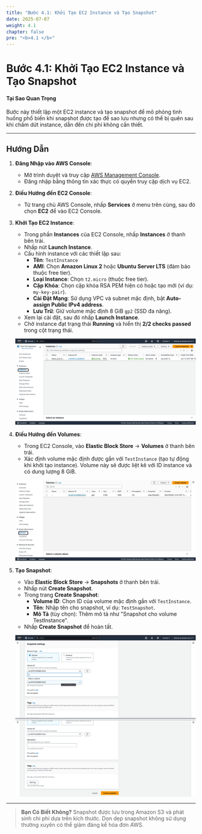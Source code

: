 ```yaml
---
title: "Bước 4.1: Khởi Tạo EC2 Instance và Tạo Snapshot"
date: 2025-07-07
weight: 4.1
chapter: false
pre: "<b>4.1 </b>"
---
```


# Bước 4.1: Khởi Tạo EC2 Instance và Tạo Snapshot

#### Tại Sao Quan Trọng

Bước này thiết lập một EC2 instance và tạo snapshot để mô phỏng tình huống phổ biến khi snapshot được tạo để sao lưu nhưng có thể bị quên sau khi chấm dứt instance, dẫn đến chi phí không cần thiết.

---

## Hướng Dẫn

1. **Đăng Nhập vào AWS Console**:
   - Mở trình duyệt và truy cập [AWS Management Console](https://aws.amazon.com/console/).
   - Đăng nhập bằng thông tin xác thực có quyền truy cập dịch vụ EC2.

2. **Điều Hướng đến EC2 Console**:
   - Từ trang chủ AWS Console, nhấp **Services** ở menu trên cùng, sau đó chọn **EC2** để vào EC2 Console.

3. **Khởi Tạo EC2 Instance**:
   - Trong phần **Instances** của EC2 Console, nhấp **Instances** ở thanh bên trái.
   - Nhấp nút **Launch Instance**.
   - Cấu hình instance với các thiết lập sau:
     - **Tên**: `TestInstance`
     - **AMI**: Chọn **Amazon Linux 2** hoặc **Ubuntu Server LTS** (đảm bảo thuộc free tier).
     - **Loại Instance**: Chọn `t2.micro` (thuộc free tier).
     - **Cặp Khóa**: Chọn cặp khóa RSA PEM hiện có hoặc tạo mới (ví dụ: `my-key-pair`).
     - **Cài Đặt Mạng**: Sử dụng VPC và subnet mặc định, bật **Auto-assign Public IPv4 address**.
     - **Lưu Trữ**: Giữ volume mặc định 8 GiB `gp2` (SSD đa năng).
   - Xem lại cài đặt, sau đó nhấp **Launch Instance**.
   - Chờ instance đạt trạng thái **Running** và hiển thị **2/2 checks passed** trong cột trạng thái.

   ![Khởi Tạo EC2](../images/ec2_launch.png?featherlight=false&width=90pc)

4. **Điều Hướng đến Volumes**:
   - Trong EC2 Console, vào **Elastic Block Store** → **Volumes** ở thanh bên trái.
   - Xác định volume mặc định được gắn với `TestInstance` (tạo tự động khi khởi tạo instance). Volume này sẽ được liệt kê với ID instance và có dung lượng 8 GiB.

   ![Chọn Volume](../images/volume_selection.png?featherlight=false&width=90pc)

5. **Tạo Snapshot**:
   - Vào **Elastic Block Store** → **Snapshots** ở thanh bên trái.
   - Nhấp nút **Create Snapshot**.
   - Trong trang **Create Snapshot**:
     - **Volume ID**: Chọn ID của volume mặc định gắn với `TestInstance`.
     - **Tên**: Nhập tên cho snapshot, ví dụ: `TestSnapshot`.
     - **Mô Tả** (tùy chọn): Thêm mô tả như "Snapshot cho volume TestInstance".
   - Nhấp **Create Snapshot** để hoàn tất.

   ![Tạo Snapshot](../images/snapshot_creation.png?featherlight=false&width=90pc)
   ![Xác Nhận Snapshot](../images/snapshot_confirmation.png?featherlight=false&width=90pc)

---

> **Bạn Có Biết Không?** Snapshot được lưu trong Amazon S3 và phát sinh chi phí dựa trên kích thước. Dọn dẹp snapshot không sử dụng thường xuyên có thể giảm đáng kể hóa đơn AWS.